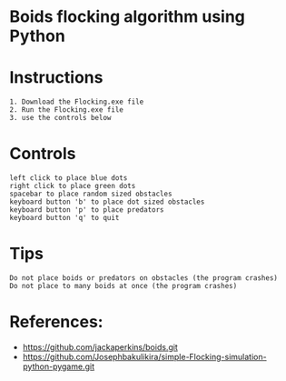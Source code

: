 # Boids flocking algorithm using Python

# Instructions
```
1. Download the Flocking.exe file
2. Run the Flocking.exe file
3. use the controls below
```
# Controls
```
left click to place blue dots
right click to place green dots
spacebar to place random sized obstacles
keyboard button 'b' to place dot sized obstacles
keyboard button 'p' to place predators
keyboard button 'q' to quit
```
# Tips
```
Do not place boids or predators on obstacles (the program crashes)
Do not place to many boids at once (the program crashes)
```
# References:
- https://github.com/jackaperkins/boids.git
- https://github.com/Josephbakulikira/simple-Flocking-simulation-python-pygame.git
